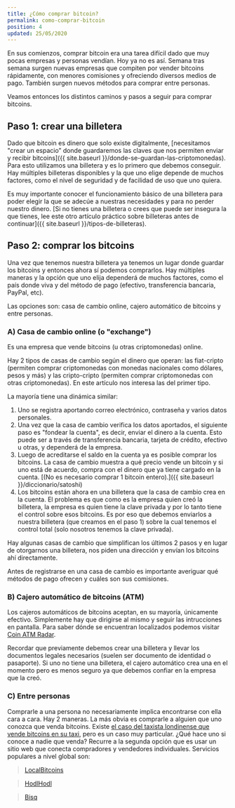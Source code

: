 ```yaml
---
title: ¿Cómo comprar bitcoin?
permalink: como-comprar-bitcoin
position: 4
updated: 25/05/2020
---
```


En sus comienzos, comprar bitcoin era una tarea difícil dado que muy pocas empresas y personas vendían. Hoy ya no es así. Semana tras semana surgen nuevas empresas que compiten por vender bitcoins rápidamente, con menores comisiones y ofreciendo diversos medios de pago. También surgen nuevos métodos para comprar entre personas.

Veamos entonces los distintos caminos y pasos a seguir para comprar bitcoins.

## Paso 1: crear una billetera

Dado que bitcoin es dinero que solo existe digitalmente, [necesitamos "crear un espacio” donde guardaremos las claves que nos permiten enviar y recibir bitcoins]({{ site.baseurl }}/donde-se-guardan-las-criptomonedas). Para esto utilizamos una billetera y es lo primero que debemos conseguir. Hay múltiples billeteras disponibles y la que uno elige depende de muchos factores, como el nivel de seguridad y de facilidad de uso que uno quiera.

Es muy importante conocer el funcionamiento básico de una billetera para poder elegir la que se adecúe a nuestras necesidades y para no perder nuestro dinero. [Si no tienes una billetera o crees que puede ser insegura la que tienes, lee este otro artículo práctico sobre billeteras antes de continuar]({{ site.baseurl }}/tipos-de-billeteras).

## Paso 2: comprar los bitcoins

Una vez que tenemos nuestra billetera ya tenemos un lugar donde guardar los bitcoins y entonces ahora sí podemos comprarlos. Hay múltiples maneras y la opción que uno elija dependerá de muchos factores, como el país donde viva y del método de pago (efectivo, transferencia bancaria, PayPal, etc).

Las opciones son: casa de cambio online, cajero automático de bitcoins y entre personas.


### A) Casa de cambio online (o "exchange")

Es una empresa que vende bitcoins (u otras criptomonedas) online.

<p class="important">Hay 2 tipos de casas de cambio según el dinero que operan: las fiat-cripto (permiten comprar criptomonedas con monedas nacionales como dólares, pesos y más) y las cripto-cripto (permiten comprar criptomonedas con otras criptomonedas). En este artículo nos interesa las del primer tipo.</p>

La mayoría tiene una dinámica similar:
1. Uno se registra aportando correo electrónico, contraseña y varios datos personales.
2. Una vez que la casa de cambio verifica los datos aportados, el siguiente paso es "fondear la cuenta", es decir, enviar el dinero a la cuenta. Esto puede ser a través de transferencia bancaria, tarjeta de crédito, efectivo u otras, y dependerá de la empresa.
3. Luego de acreditarse el saldo en la cuenta ya es posible comprar los bitcoins. La casa de cambio muestra a qué precio vende un bitcoin y si uno está de acuerdo, compra con el dinero que ya tiene cargado en la cuenta. [(No es necesario comprar 1 bitcoin entero).]({{ site.baseurl }}/diccionario/satoshi)
4. Los bitcoins están ahora en una billetera que la casa de cambio crea en la cuenta. El problema es que como es la empresa quien creó la billetera, la empresa es quien tiene la clave privada y por lo tanto tiene el control sobre esos bitcoins. Es por eso que debemos enviarlos a nuestra billetera (que creamos en el paso 1) sobre la cual tenemos el control total (solo nosotros tenemos la clave privada).

Hay algunas casas de cambio que simplifican los últimos 2 pasos y en lugar de otorgarnos una billetera, nos piden una dirección y envían los bitcoins ahí directamente.

<p class="important">Antes de registrarse en una casa de cambio es importante averiguar qué métodos de pago ofrecen y cuáles son sus comisiones.</p>

### B) Cajero automático de bitcoins (ATM)

Los cajeros automáticos de bitcoins aceptan, en su mayoría, únicamente efectivo. Simplemente hay que dirigirse al mismo y seguir las intrucciones en pantalla. Para saber dónde se encuentran localizados podemos visitar [Coin ATM Radar](https://coinatmradar.com/bitcoin-atm-map/).

Recordar que previamente debemos crear una billetera y llevar los documentos legales necesarios (suelen ser documento de identidad o pasaporte). Si uno no tiene una billetera, el cajero automático crea una en el momento pero es menos seguro ya que debemos confiar en la empresa que la creó.

### C) Entre personas

Comprarle a una persona no necesariamente implica encontrarse con ella cara a cara. Hay 2 maneras. La más obvia es comprarle a alguien que uno conozca que venda bitcoins. Existe [el caso del taxista londinense que vende bitcoins en su taxi](https://decrypt.co/2018/12/11/buying-bitcoin-from-the-back-of-a-london-taxi/), pero es un caso muy particular. ¿Qué hace uno si conoce a nadie que venda? Recurre a la segunda opción que es usar un sitio web que conecta compradores y vendedores individuales. Servicios populares a nivel global son:
> [LocalBitcoins](https://localbitcoins.com/)

> [HodlHodl](https://www.hodlhodl.com/)

> [Bisq](https://bisq.network)